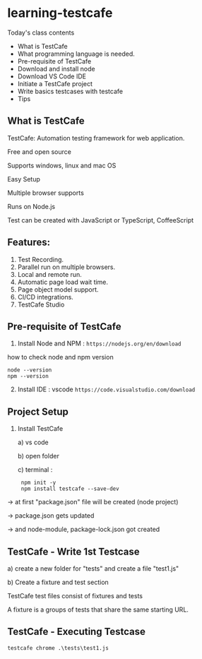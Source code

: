 # learning-testcafe

Today's class contents
- What is TestCafe
- What programming language is needed.
- Pre-requisite of TestCafe
- Download and install node
- Download VS Code IDE
- Initiate a TestCafe project
- Write basics testcases with testcafe
- Tips 

## What is TestCafe
TestCafe: Automation testing framework for web application.

Free and open source

Supports windows, linux and mac OS

Easy Setup

Multiple browser supports

Runs on Node.js

Test can be created with JavaScript or TypeScript, CoffeeScript


## Features:
1. Test Recording.
2. Parallel run on multiple browsers.
3. Local and remote run.
4. Automatic page load wait time.
5. Page object model support.
6. CI/CD integrations.
7. TestCafe Studio 

## Pre-requisite of TestCafe

1. Install Node and NPM : 
```https://nodejs.org/en/download```

how to check node and npm version

	node --version
	npm --version

2. Install IDE : vscode
```https://code.visualstudio.com/download ```

## Project Setup
1. Install TestCafe

	a) vs code 

	b) open folder

	c) terminal : 

		npm init -y
		npm install testcafe --save-dev


-> at first "package.json" file will be created (node project) 

-> package.json gets updated 

-> and node-module, package-lock.json got created 



## TestCafe - Write 1st Testcase
a) create a new folder for "tests" and create a file "test1.js"

b) Create a fixture and test section

TestCafe test files consist of fixtures and tests

A fixture is a groups of tests that share the same starting URL.

## TestCafe - Executing Testcase

	testcafe chrome .\tests\test1.js



